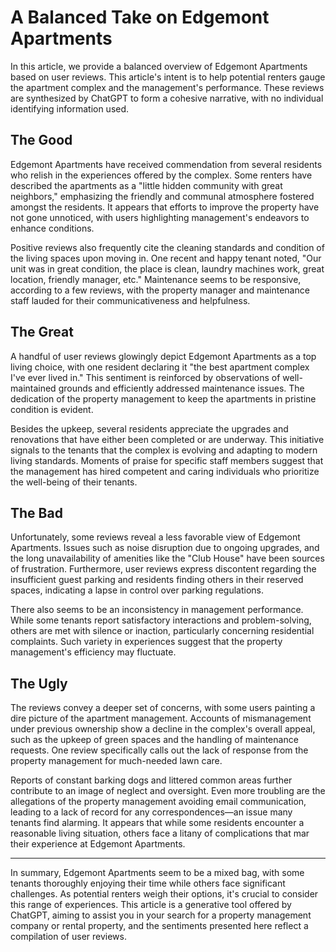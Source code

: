 # A Balanced Take on Edgemont Apartments

In this article, we provide a balanced overview of Edgemont Apartments based on user reviews. This article's intent is to help potential renters gauge the apartment complex and the management's performance. These reviews are synthesized by ChatGPT to form a cohesive narrative, with no individual identifying information used.

## The Good

Edgemont Apartments have received commendation from several residents who relish in the experiences offered by the complex. Some renters have described the apartments as a "little hidden community with great neighbors," emphasizing the friendly and communal atmosphere fostered amongst the residents. It appears that efforts to improve the property have not gone unnoticed, with users highlighting management's endeavors to enhance conditions.

Positive reviews also frequently cite the cleaning standards and condition of the living spaces upon moving in. One recent and happy tenant noted, "Our unit was in great condition, the place is clean, laundry machines work, great location, friendly manager, etc." Maintenance seems to be responsive, according to a few reviews, with the property manager and maintenance staff lauded for their communicativeness and helpfulness.

## The Great

A handful of user reviews glowingly depict Edgemont Apartments as a top living choice, with one resident declaring it "the best apartment complex I've ever lived in." This sentiment is reinforced by observations of well-maintained grounds and efficiently addressed maintenance issues. The dedication of the property management to keep the apartments in pristine condition is evident.

Besides the upkeep, several residents appreciate the upgrades and renovations that have either been completed or are underway. This initiative signals to the tenants that the complex is evolving and adapting to modern living standards. Moments of praise for specific staff members suggest that the management has hired competent and caring individuals who prioritize the well-being of their tenants.

## The Bad

Unfortunately, some reviews reveal a less favorable view of Edgemont Apartments. Issues such as noise disruption due to ongoing upgrades, and the long unavailability of amenities like the "Club House" have been sources of frustration. Furthermore, user reviews express discontent regarding the insufficient guest parking and residents finding others in their reserved spaces, indicating a lapse in control over parking regulations.

There also seems to be an inconsistency in management performance. While some tenants report satisfactory interactions and problem-solving, others are met with silence or inaction, particularly concerning residential complaints. Such variety in experiences suggest that the property management's efficiency may fluctuate.

## The Ugly

The reviews convey a deeper set of concerns, with some users painting a dire picture of the apartment management. Accounts of mismanagement under previous ownership show a decline in the complex's overall appeal, such as the upkeep of green spaces and the handling of maintenance requests. One review specifically calls out the lack of response from the property management for much-needed lawn care.

Reports of constant barking dogs and littered common areas further contribute to an image of neglect and oversight. Even more troubling are the allegations of the property management avoiding email communication, leading to a lack of record for any correspondences—an issue many tenants find alarming. It appears that while some residents encounter a reasonable living situation, others face a litany of complications that mar their experience at Edgemont Apartments.

---

In summary, Edgemont Apartments seem to be a mixed bag, with some tenants thoroughly enjoying their time while others face significant challenges. As potential renters weigh their options, it's crucial to consider this range of experiences. This article is a generative tool offered by ChatGPT, aiming to assist you in your search for a property management company or rental property, and the sentiments presented here reflect a compilation of user reviews.